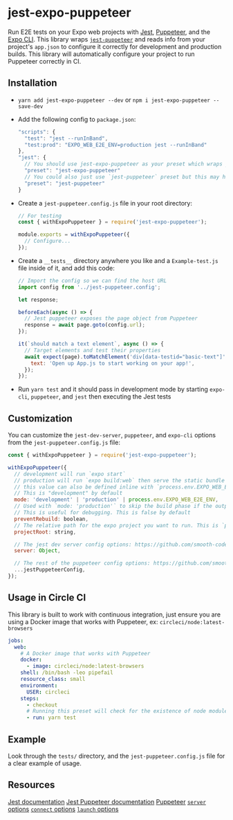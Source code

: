 # jest-expo-puppeteer

Run E2E tests on your Expo web projects with [Jest][jest], [Puppeteer][puppeteer], and the [Expo CLI][expo-cli].
This library wraps [`jest-puppeteer`][jest-puppeteer] and reads info from your project's `app.json` to configure it correctly for development and production builds. This library will automatically configure your project to run Puppeteer correctly in CI.

## Installation

- `yarn add jest-expo-puppeteer --dev` or `npm i jest-expo-puppeteer --save-dev`
- Add the following config to `package.json`:

  ```js
  "scripts": {
    "test": "jest --runInBand",
    "test:prod": "EXPO_WEB_E2E_ENV=production jest --runInBand"
  },
  "jest": {
    // You should use jest-expo-puppeteer as your preset which wraps jest-puppeteer and adds minor changes (subject to change in the future)
    "preset": "jest-expo-puppeteer"
    // You could also just use `jest-puppeteer` preset but this may have unexpected behavior
    "preset": "jest-puppeteer"
  }
  ```

- Create a `jest-puppeteer.config.js` file in your root directory:

  ```js
  // For testing
  const { withExpoPuppeteer } = require('jest-expo-puppeteer');

  module.exports = withExpoPuppeteer({
    // Configure...
  });
  ```

- Create a `__tests__` directory anywhere you like and a `Example-test.js` file inside of it, and add this code:

  ```js
  // Import the config so we can find the host URL
  import config from '../jest-puppeteer.config';

  let response;

  beforeEach(async () => {
    // Jest puppeteer exposes the page object from Puppeteer
    response = await page.goto(config.url);
  });

  it(`should match a text element`, async () => {
    // Target elements and test their properties
    await expect(page).toMatchElement('div[data-testid="basic-text"]', {
      text: 'Open up App.js to start working on your app!',
    });
  });
  ```

- Run `yarn test` and it should pass in development mode by starting `expo-cli`, `puppeteer`, and `jest` then executing the Jest tests

## Customization

You can customize the `jest-dev-server`, `puppeteer`, and `expo-cli` options from the `jest-puppeteer.config.js` file:

```js
const { withExpoPuppeteer } = require('jest-expo-puppeteer');

withExpoPuppeteer({
  // development will run `expo start`
  // production will run `expo build:web` then serve the static bundle
  // this value can also be defined inline with `process.env.EXPO_WEB_E2E_ENV`
  // This is "development" by default
  mode: 'development' | 'production' | process.env.EXPO_WEB_E2E_ENV,
  // Used with `mode: 'production'` to skip the build phase if the output folder exists.
  // This is useful for debugging. This is false by default
  preventRebuild: boolean,
  // The relative path for the expo project you want to run. This is `process.cwd()` by default (root directory)
  projectRoot: string,

  // The jest dev server config options: https://github.com/smooth-code/jest-puppeteer/tree/master/packages/jest-dev-server#options
  server: Object,

  // The rest of the puppeteer config options: https://github.com/smooth-code/jest-puppeteer#configure-puppeteer
  ...jestPuppeteerConfig,
});
```

## Usage in Circle CI

This library is built to work with continuous integration, just ensure you are using a Docker image that works with Puppeteer, ex: `circleci/node:latest-browsers`

```yml
jobs:
  web:
    # A Docker image that works with Puppeteer
    docker:
      - image: circleci/node:latest-browsers
    shell: /bin/bash -leo pipefail
    resource_class: small
    environment:
      USER: circleci
    steps:
      - checkout
      # Running this preset will check for the existence of node modules before running.
      - run: yarn test
```

## Example

Look through the `tests/` directory, and the `jest-puppeteer.config.js` file for a clear example of usage.

## Resources

[Jest documentation][jest]
[Jest Puppeteer documentation][jest-puppeteer]
[Puppeteer][puppeteer]
[`server` options](https://github.com/smooth-code/jest-puppeteer/tree/master/packages/jest-dev-server#options)
[`connect` options](https://github.com/GoogleChrome/puppeteer/blob/master/docs/api.md#puppeteerconnectoptions)
[`launch` options](https://github.com/GoogleChrome/puppeteer/blob/master/docs/api.md#puppeteerlaunchoptions)

[jest]: https://facebook.github.io/jest/
[jest-puppeteer]: https://github.com/smooth-code/jest-puppeteer
[puppeteer]: https://github.com/GoogleChrome/puppeteer
[expo-cli]: https://github.com/expo/expo-cli
